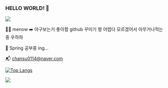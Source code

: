 ### HELLO WORLD! 👋

<!--
**suminiee/suminiee** is a ✨ _special_ ✨ repository because its `README.md` (this file) appears on your GitHub profile.

Here are some ideas to get you started:

- 🔭 I’m currently working on ...
- 🌱 I’m currently learning ...
- 👯 I’m looking to collaborate on ...
- 🤔 I’m looking for help with ...
- 💬 Ask me about ...
- 📫 How to reach me: ...
- 😄 Pronouns: ...
- ⚡ Fun fact: ...
-->
<img src="https://capsule-render.vercel.app/api?type=waving&color=8AC0F2&height=150&section=header" />

🦁💙 menow ➡️ 야구보는거 좋아함 github 꾸미기 짱 어렵다 모르겠어서 아무거나적는중 우하하

🌱 Spring 공부중 ing...

📬 chansu0114@naver.com

[![Top Langs](https://github-readme-stats.vercel.app/api/top-langs/?username=suminiee)](https://github.com/anuraghazra/github-readme-stats)

<img src="https://capsule-render.vercel.app/api?type=waving&color=8AC0F2&height=150&section=footer" />
